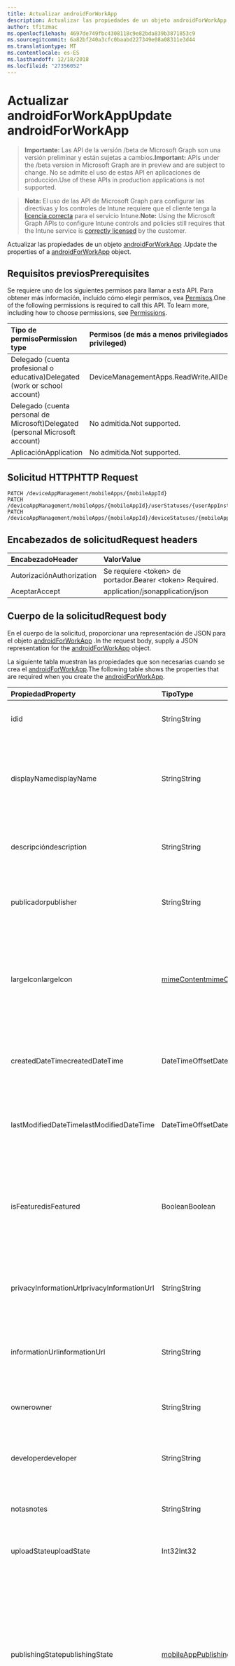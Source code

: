```yaml
---
title: Actualizar androidForWorkApp
description: Actualizar las propiedades de un objeto androidForWorkApp.
author: tfitzmac
ms.openlocfilehash: 4697de749fbc4308118c9e82bda839b3871853c9
ms.sourcegitcommit: 6a82bf240a3cfc0baabd227349e08a08311e3d44
ms.translationtype: MT
ms.contentlocale: es-ES
ms.lasthandoff: 12/18/2018
ms.locfileid: "27356052"
---
```

# <a name="update-androidforworkapp"></a><span data-ttu-id="80070-103">Actualizar androidForWorkApp</span><span class="sxs-lookup"><span data-stu-id="80070-103">Update androidForWorkApp</span></span>

> <span data-ttu-id="80070-104">**Importante:** Las API de la versión /beta de Microsoft Graph son una versión preliminar y están sujetas a cambios.</span><span class="sxs-lookup"><span data-stu-id="80070-104">**Important:** APIs under the /beta version in Microsoft Graph are in preview and are subject to change.</span></span> <span data-ttu-id="80070-105">No se admite el uso de estas API en aplicaciones de producción.</span><span class="sxs-lookup"><span data-stu-id="80070-105">Use of these APIs in production applications is not supported.</span></span>

> <span data-ttu-id="80070-106">**Nota:** El uso de las API de Microsoft Graph para configurar las directivas y los controles de Intune requiere que el cliente tenga la [licencia correcta](https://go.microsoft.com/fwlink/?linkid=839381) para el servicio Intune.</span><span class="sxs-lookup"><span data-stu-id="80070-106">**Note:** Using the Microsoft Graph APIs to configure Intune controls and policies still requires that the Intune service is [correctly licensed](https://go.microsoft.com/fwlink/?linkid=839381) by the customer.</span></span>

<span data-ttu-id="80070-107">Actualizar las propiedades de un objeto [androidForWorkApp](../resources/intune-apps-androidforworkapp.md) .</span><span class="sxs-lookup"><span data-stu-id="80070-107">Update the properties of a [androidForWorkApp](../resources/intune-apps-androidforworkapp.md) object.</span></span>
## <a name="prerequisites"></a><span data-ttu-id="80070-108">Requisitos previos</span><span class="sxs-lookup"><span data-stu-id="80070-108">Prerequisites</span></span>
<span data-ttu-id="80070-p102">Se requiere uno de los siguientes permisos para llamar a esta API. Para obtener más información, incluido cómo elegir permisos, vea [Permisos](/graph/permissions-reference).</span><span class="sxs-lookup"><span data-stu-id="80070-p102">One of the following permissions is required to call this API. To learn more, including how to choose permissions, see [Permissions](/graph/permissions-reference).</span></span>

|<span data-ttu-id="80070-111">Tipo de permiso</span><span class="sxs-lookup"><span data-stu-id="80070-111">Permission type</span></span>|<span data-ttu-id="80070-112">Permisos (de más a menos privilegiados)</span><span class="sxs-lookup"><span data-stu-id="80070-112">Permissions (from most to least privileged)</span></span>|
|:---|:---|
|<span data-ttu-id="80070-113">Delegado (cuenta profesional o educativa)</span><span class="sxs-lookup"><span data-stu-id="80070-113">Delegated (work or school account)</span></span>|<span data-ttu-id="80070-114">DeviceManagementApps.ReadWrite.All</span><span class="sxs-lookup"><span data-stu-id="80070-114">DeviceManagementApps.ReadWrite.All</span></span>|
|<span data-ttu-id="80070-115">Delegado (cuenta personal de Microsoft)</span><span class="sxs-lookup"><span data-stu-id="80070-115">Delegated (personal Microsoft account)</span></span>|<span data-ttu-id="80070-116">No admitida.</span><span class="sxs-lookup"><span data-stu-id="80070-116">Not supported.</span></span>|
|<span data-ttu-id="80070-117">Aplicación</span><span class="sxs-lookup"><span data-stu-id="80070-117">Application</span></span>|<span data-ttu-id="80070-118">No admitida.</span><span class="sxs-lookup"><span data-stu-id="80070-118">Not supported.</span></span>|

## <a name="http-request"></a><span data-ttu-id="80070-119">Solicitud HTTP</span><span class="sxs-lookup"><span data-stu-id="80070-119">HTTP Request</span></span>
<!-- {
  "blockType": "ignored"
}
-->
``` http
PATCH /deviceAppManagement/mobileApps/{mobileAppId}
PATCH /deviceAppManagement/mobileApps/{mobileAppId}/userStatuses/{userAppInstallStatusId}/app
PATCH /deviceAppManagement/mobileApps/{mobileAppId}/deviceStatuses/{mobileAppInstallStatusId}/app
```

## <a name="request-headers"></a><span data-ttu-id="80070-120">Encabezados de solicitud</span><span class="sxs-lookup"><span data-stu-id="80070-120">Request headers</span></span>
|<span data-ttu-id="80070-121">Encabezado</span><span class="sxs-lookup"><span data-stu-id="80070-121">Header</span></span>|<span data-ttu-id="80070-122">Valor</span><span class="sxs-lookup"><span data-stu-id="80070-122">Value</span></span>|
|:---|:---|
|<span data-ttu-id="80070-123">Autorización</span><span class="sxs-lookup"><span data-stu-id="80070-123">Authorization</span></span>|<span data-ttu-id="80070-124">Se requiere &lt;token&gt; de portador.</span><span class="sxs-lookup"><span data-stu-id="80070-124">Bearer &lt;token&gt; Required.</span></span>|
|<span data-ttu-id="80070-125">Aceptar</span><span class="sxs-lookup"><span data-stu-id="80070-125">Accept</span></span>|<span data-ttu-id="80070-126">application/json</span><span class="sxs-lookup"><span data-stu-id="80070-126">application/json</span></span>|

## <a name="request-body"></a><span data-ttu-id="80070-127">Cuerpo de la solicitud</span><span class="sxs-lookup"><span data-stu-id="80070-127">Request body</span></span>
<span data-ttu-id="80070-128">En el cuerpo de la solicitud, proporcionar una representación de JSON para el objeto [androidForWorkApp](../resources/intune-apps-androidforworkapp.md) .</span><span class="sxs-lookup"><span data-stu-id="80070-128">In the request body, supply a JSON representation for the [androidForWorkApp](../resources/intune-apps-androidforworkapp.md) object.</span></span>

<span data-ttu-id="80070-129">La siguiente tabla muestran las propiedades que son necesarias cuando se crea el [androidForWorkApp](../resources/intune-apps-androidforworkapp.md).</span><span class="sxs-lookup"><span data-stu-id="80070-129">The following table shows the properties that are required when you create the [androidForWorkApp](../resources/intune-apps-androidforworkapp.md).</span></span>

|<span data-ttu-id="80070-130">Propiedad</span><span class="sxs-lookup"><span data-stu-id="80070-130">Property</span></span>|<span data-ttu-id="80070-131">Tipo</span><span class="sxs-lookup"><span data-stu-id="80070-131">Type</span></span>|<span data-ttu-id="80070-132">Descripción</span><span class="sxs-lookup"><span data-stu-id="80070-132">Description</span></span>|
|:---|:---|:---|
|<span data-ttu-id="80070-133">id</span><span class="sxs-lookup"><span data-stu-id="80070-133">id</span></span>|<span data-ttu-id="80070-134">String</span><span class="sxs-lookup"><span data-stu-id="80070-134">String</span></span>|<span data-ttu-id="80070-135">Clave de la entidad.</span><span class="sxs-lookup"><span data-stu-id="80070-135">Key of the entity.</span></span> <span data-ttu-id="80070-136">Heredado de [mobileApp](../resources/intune-apps-mobileapp.md).</span><span class="sxs-lookup"><span data-stu-id="80070-136">Inherited from [mobileApp](../resources/intune-apps-mobileapp.md)</span></span>|
|<span data-ttu-id="80070-137">displayName</span><span class="sxs-lookup"><span data-stu-id="80070-137">displayName</span></span>|<span data-ttu-id="80070-138">String</span><span class="sxs-lookup"><span data-stu-id="80070-138">String</span></span>|<span data-ttu-id="80070-139">Título de la aplicación importado o proporcionado por el administrador.</span><span class="sxs-lookup"><span data-stu-id="80070-139">The admin provided or imported title of the app.</span></span> <span data-ttu-id="80070-140">Heredado de [mobileApp](../resources/intune-apps-mobileapp.md).</span><span class="sxs-lookup"><span data-stu-id="80070-140">Inherited from [mobileApp](../resources/intune-apps-mobileapp.md)</span></span>|
|<span data-ttu-id="80070-141">descripción</span><span class="sxs-lookup"><span data-stu-id="80070-141">description</span></span>|<span data-ttu-id="80070-142">String</span><span class="sxs-lookup"><span data-stu-id="80070-142">String</span></span>|<span data-ttu-id="80070-143">Descripción de la aplicación.</span><span class="sxs-lookup"><span data-stu-id="80070-143">The description of the app.</span></span> <span data-ttu-id="80070-144">Heredado de [mobileApp](../resources/intune-apps-mobileapp.md).</span><span class="sxs-lookup"><span data-stu-id="80070-144">Inherited from [mobileApp](../resources/intune-apps-mobileapp.md)</span></span>|
|<span data-ttu-id="80070-145">publicador</span><span class="sxs-lookup"><span data-stu-id="80070-145">publisher</span></span>|<span data-ttu-id="80070-146">String</span><span class="sxs-lookup"><span data-stu-id="80070-146">String</span></span>|<span data-ttu-id="80070-147">Publicador de la aplicación.</span><span class="sxs-lookup"><span data-stu-id="80070-147">The publisher of the app.</span></span> <span data-ttu-id="80070-148">Heredado de [mobileApp](../resources/intune-apps-mobileapp.md).</span><span class="sxs-lookup"><span data-stu-id="80070-148">Inherited from [mobileApp](../resources/intune-apps-mobileapp.md)</span></span>|
|<span data-ttu-id="80070-149">largeIcon</span><span class="sxs-lookup"><span data-stu-id="80070-149">largeIcon</span></span>|[<span data-ttu-id="80070-150">mimeContent</span><span class="sxs-lookup"><span data-stu-id="80070-150">mimeContent</span></span>](../resources/intune-shared-mimecontent.md)|<span data-ttu-id="80070-151">Icono grande que se mostrará en los detalles de la aplicación y se usa para cargar el icono.</span><span class="sxs-lookup"><span data-stu-id="80070-151">The large icon, to be displayed in the app details and used for upload of the icon.</span></span> <span data-ttu-id="80070-152">Heredado de [mobileApp](../resources/intune-apps-mobileapp.md).</span><span class="sxs-lookup"><span data-stu-id="80070-152">Inherited from [mobileApp](../resources/intune-apps-mobileapp.md)</span></span>|
|<span data-ttu-id="80070-153">createdDateTime</span><span class="sxs-lookup"><span data-stu-id="80070-153">createdDateTime</span></span>|<span data-ttu-id="80070-154">DateTimeOffset</span><span class="sxs-lookup"><span data-stu-id="80070-154">DateTimeOffset</span></span>|<span data-ttu-id="80070-155">Fecha y hora de creación de la aplicación.</span><span class="sxs-lookup"><span data-stu-id="80070-155">The date and time the app was created.</span></span> <span data-ttu-id="80070-156">Heredado de [mobileApp](../resources/intune-apps-mobileapp.md).</span><span class="sxs-lookup"><span data-stu-id="80070-156">Inherited from [mobileApp](../resources/intune-apps-mobileapp.md)</span></span>|
|<span data-ttu-id="80070-157">lastModifiedDateTime</span><span class="sxs-lookup"><span data-stu-id="80070-157">lastModifiedDateTime</span></span>|<span data-ttu-id="80070-158">DateTimeOffset</span><span class="sxs-lookup"><span data-stu-id="80070-158">DateTimeOffset</span></span>|<span data-ttu-id="80070-159">Fecha y hora de la última modificación de la aplicación.</span><span class="sxs-lookup"><span data-stu-id="80070-159">The date and time the app was last modified.</span></span> <span data-ttu-id="80070-160">Heredado de [mobileApp](../resources/intune-apps-mobileapp.md).</span><span class="sxs-lookup"><span data-stu-id="80070-160">Inherited from [mobileApp](../resources/intune-apps-mobileapp.md)</span></span>|
|<span data-ttu-id="80070-161">isFeatured</span><span class="sxs-lookup"><span data-stu-id="80070-161">isFeatured</span></span>|<span data-ttu-id="80070-162">Boolean</span><span class="sxs-lookup"><span data-stu-id="80070-162">Boolean</span></span>|<span data-ttu-id="80070-163">Valor que indica si el administrador ha marcado la aplicación como destacada. Heredado de [mobileApp](../resources/intune-apps-mobileapp.md).</span><span class="sxs-lookup"><span data-stu-id="80070-163">The value indicating whether the app is marked as featured by the admin. Inherited from [mobileApp](../resources/intune-apps-mobileapp.md)</span></span>|
|<span data-ttu-id="80070-164">privacyInformationUrl</span><span class="sxs-lookup"><span data-stu-id="80070-164">privacyInformationUrl</span></span>|<span data-ttu-id="80070-165">String</span><span class="sxs-lookup"><span data-stu-id="80070-165">String</span></span>|<span data-ttu-id="80070-166">La dirección URL de la declaración de privacidad.</span><span class="sxs-lookup"><span data-stu-id="80070-166">The privacy statement Url.</span></span> <span data-ttu-id="80070-167">Heredado de [mobileApp](../resources/intune-apps-mobileapp.md).</span><span class="sxs-lookup"><span data-stu-id="80070-167">Inherited from [mobileApp](../resources/intune-apps-mobileapp.md)</span></span>|
|<span data-ttu-id="80070-168">informationUrl</span><span class="sxs-lookup"><span data-stu-id="80070-168">informationUrl</span></span>|<span data-ttu-id="80070-169">String</span><span class="sxs-lookup"><span data-stu-id="80070-169">String</span></span>|<span data-ttu-id="80070-170">La dirección URL para obtener más información.</span><span class="sxs-lookup"><span data-stu-id="80070-170">The more information Url.</span></span> <span data-ttu-id="80070-171">Heredado de [mobileApp](../resources/intune-apps-mobileapp.md).</span><span class="sxs-lookup"><span data-stu-id="80070-171">Inherited from [mobileApp](../resources/intune-apps-mobileapp.md)</span></span>|
|<span data-ttu-id="80070-172">owner</span><span class="sxs-lookup"><span data-stu-id="80070-172">owner</span></span>|<span data-ttu-id="80070-173">String</span><span class="sxs-lookup"><span data-stu-id="80070-173">String</span></span>|<span data-ttu-id="80070-174">Propietario de la aplicación.</span><span class="sxs-lookup"><span data-stu-id="80070-174">The owner of the app.</span></span> <span data-ttu-id="80070-175">Heredado de [mobileApp](../resources/intune-apps-mobileapp.md).</span><span class="sxs-lookup"><span data-stu-id="80070-175">Inherited from [mobileApp](../resources/intune-apps-mobileapp.md)</span></span>|
|<span data-ttu-id="80070-176">developer</span><span class="sxs-lookup"><span data-stu-id="80070-176">developer</span></span>|<span data-ttu-id="80070-177">String</span><span class="sxs-lookup"><span data-stu-id="80070-177">String</span></span>|<span data-ttu-id="80070-178">Desarrollador de la aplicación.</span><span class="sxs-lookup"><span data-stu-id="80070-178">The developer of the app.</span></span> <span data-ttu-id="80070-179">Heredado de [mobileApp](../resources/intune-apps-mobileapp.md).</span><span class="sxs-lookup"><span data-stu-id="80070-179">Inherited from [mobileApp](../resources/intune-apps-mobileapp.md)</span></span>|
|<span data-ttu-id="80070-180">notas</span><span class="sxs-lookup"><span data-stu-id="80070-180">notes</span></span>|<span data-ttu-id="80070-181">String</span><span class="sxs-lookup"><span data-stu-id="80070-181">String</span></span>|<span data-ttu-id="80070-182">Notas de la aplicación.</span><span class="sxs-lookup"><span data-stu-id="80070-182">Notes for the app.</span></span> <span data-ttu-id="80070-183">Heredado de [mobileApp](../resources/intune-apps-mobileapp.md).</span><span class="sxs-lookup"><span data-stu-id="80070-183">Inherited from [mobileApp](../resources/intune-apps-mobileapp.md)</span></span>|
|<span data-ttu-id="80070-184">uploadState</span><span class="sxs-lookup"><span data-stu-id="80070-184">uploadState</span></span>|<span data-ttu-id="80070-185">Int32</span><span class="sxs-lookup"><span data-stu-id="80070-185">Int32</span></span>|<span data-ttu-id="80070-186">El estado de carga.</span><span class="sxs-lookup"><span data-stu-id="80070-186">The upload state.</span></span> <span data-ttu-id="80070-187">Heredado de [mobileApp](../resources/intune-apps-mobileapp.md).</span><span class="sxs-lookup"><span data-stu-id="80070-187">Inherited from [mobileApp](../resources/intune-apps-mobileapp.md)</span></span>|
|<span data-ttu-id="80070-188">publishingState</span><span class="sxs-lookup"><span data-stu-id="80070-188">publishingState</span></span>|[<span data-ttu-id="80070-189">mobileAppPublishingState</span><span class="sxs-lookup"><span data-stu-id="80070-189">mobileAppPublishingState</span></span>](../resources/intune-apps-mobileapppublishingstate.md)|<span data-ttu-id="80070-190">Estado de publicación de la aplicación.</span><span class="sxs-lookup"><span data-stu-id="80070-190">The publishing state for the app.</span></span> <span data-ttu-id="80070-191">La aplicación no puede asignarse a menos que se publique.</span><span class="sxs-lookup"><span data-stu-id="80070-191">The app cannot be assigned unless the app is published.</span></span> <span data-ttu-id="80070-192">Se hereda de [mobileApp](../resources/intune-apps-mobileapp.md).</span><span class="sxs-lookup"><span data-stu-id="80070-192">Inherited from [mobileApp](../resources/intune-apps-mobileapp.md).</span></span> <span data-ttu-id="80070-193">Los valores posibles son: `notPublished`, `processing` y `published`.</span><span class="sxs-lookup"><span data-stu-id="80070-193">Possible values are: `notPublished`, `processing`, `published`.</span></span>|
|<span data-ttu-id="80070-194">packageId</span><span class="sxs-lookup"><span data-stu-id="80070-194">packageId</span></span>|<span data-ttu-id="80070-195">String</span><span class="sxs-lookup"><span data-stu-id="80070-195">String</span></span>|<span data-ttu-id="80070-196">El identificador del paquete.</span><span class="sxs-lookup"><span data-stu-id="80070-196">The package identifier.</span></span>|
|<span data-ttu-id="80070-197">appIdentifier</span><span class="sxs-lookup"><span data-stu-id="80070-197">appIdentifier</span></span>|<span data-ttu-id="80070-198">String</span><span class="sxs-lookup"><span data-stu-id="80070-198">String</span></span>|<span data-ttu-id="80070-199">Nombre de la identidad.</span><span class="sxs-lookup"><span data-stu-id="80070-199">The Identity Name.</span></span>|
|<span data-ttu-id="80070-200">usedLicenseCount</span><span class="sxs-lookup"><span data-stu-id="80070-200">usedLicenseCount</span></span>|<span data-ttu-id="80070-201">Int32</span><span class="sxs-lookup"><span data-stu-id="80070-201">Int32</span></span>|<span data-ttu-id="80070-202">Número de licencias VPP en uso.</span><span class="sxs-lookup"><span data-stu-id="80070-202">The number of VPP licenses in use.</span></span>|
|<span data-ttu-id="80070-203">totalLicenseCount</span><span class="sxs-lookup"><span data-stu-id="80070-203">totalLicenseCount</span></span>|<span data-ttu-id="80070-204">Int32</span><span class="sxs-lookup"><span data-stu-id="80070-204">Int32</span></span>|<span data-ttu-id="80070-205">Número total de licencias VPP.</span><span class="sxs-lookup"><span data-stu-id="80070-205">The total number of VPP licenses.</span></span>|
|<span data-ttu-id="80070-206">appStoreUrl</span><span class="sxs-lookup"><span data-stu-id="80070-206">appStoreUrl</span></span>|<span data-ttu-id="80070-207">String</span><span class="sxs-lookup"><span data-stu-id="80070-207">String</span></span>|<span data-ttu-id="80070-208">Reproducir para la dirección URL de la aplicación de almacenamiento de trabajo.</span><span class="sxs-lookup"><span data-stu-id="80070-208">The Play for Work Store app URL.</span></span>|



## <a name="response"></a><span data-ttu-id="80070-209">Respuesta</span><span class="sxs-lookup"><span data-stu-id="80070-209">Response</span></span>
<span data-ttu-id="80070-210">Si tiene éxito, este método devuelve una `200 OK` código de respuesta y un objeto actualizado [androidForWorkApp](../resources/intune-apps-androidforworkapp.md) en el cuerpo de la respuesta.</span><span class="sxs-lookup"><span data-stu-id="80070-210">If successful, this method returns a `200 OK` response code and an updated [androidForWorkApp](../resources/intune-apps-androidforworkapp.md) object in the response body.</span></span>

## <a name="example"></a><span data-ttu-id="80070-211">Ejemplo</span><span class="sxs-lookup"><span data-stu-id="80070-211">Example</span></span>
### <a name="request"></a><span data-ttu-id="80070-212">Solicitud</span><span class="sxs-lookup"><span data-stu-id="80070-212">Request</span></span>
<span data-ttu-id="80070-213">Aquí tiene un ejemplo de la solicitud.</span><span class="sxs-lookup"><span data-stu-id="80070-213">Here is an example of the request.</span></span>
``` http
PATCH https://graph.microsoft.com/beta/deviceAppManagement/mobileApps/{mobileAppId}
Content-type: application/json
Content-length: 799

{
  "displayName": "Display Name value",
  "description": "Description value",
  "publisher": "Publisher value",
  "largeIcon": {
    "@odata.type": "microsoft.graph.mimeContent",
    "type": "Type value",
    "value": "dmFsdWU="
  },
  "lastModifiedDateTime": "2017-01-01T00:00:35.1329464-08:00",
  "isFeatured": true,
  "privacyInformationUrl": "https://example.com/privacyInformationUrl/",
  "informationUrl": "https://example.com/informationUrl/",
  "owner": "Owner value",
  "developer": "Developer value",
  "notes": "Notes value",
  "uploadState": 11,
  "publishingState": "processing",
  "packageId": "Package Id value",
  "appIdentifier": "App Identifier value",
  "usedLicenseCount": 0,
  "totalLicenseCount": 1,
  "appStoreUrl": "https://example.com/appStoreUrl/"
}
```

### <a name="response"></a><span data-ttu-id="80070-214">Respuesta</span><span class="sxs-lookup"><span data-stu-id="80070-214">Response</span></span>
<span data-ttu-id="80070-p117">Aquí tiene un ejemplo de la respuesta. Nota: Puede que el objeto de respuesta que aparece aquí se trunque para abreviar. Todas las propiedades se devolverán de una llamada real.</span><span class="sxs-lookup"><span data-stu-id="80070-p117">Here is an example of the response. Note: The response object shown here may be truncated for brevity. All of the properties will be returned from an actual call.</span></span>
``` http
HTTP/1.1 200 OK
Content-Type: application/json
Content-Length: 963

{
  "@odata.type": "#microsoft.graph.androidForWorkApp",
  "id": "c5010785-0785-c501-8507-01c5850701c5",
  "displayName": "Display Name value",
  "description": "Description value",
  "publisher": "Publisher value",
  "largeIcon": {
    "@odata.type": "microsoft.graph.mimeContent",
    "type": "Type value",
    "value": "dmFsdWU="
  },
  "createdDateTime": "2017-01-01T00:02:43.5775965-08:00",
  "lastModifiedDateTime": "2017-01-01T00:00:35.1329464-08:00",
  "isFeatured": true,
  "privacyInformationUrl": "https://example.com/privacyInformationUrl/",
  "informationUrl": "https://example.com/informationUrl/",
  "owner": "Owner value",
  "developer": "Developer value",
  "notes": "Notes value",
  "uploadState": 11,
  "publishingState": "processing",
  "packageId": "Package Id value",
  "appIdentifier": "App Identifier value",
  "usedLicenseCount": 0,
  "totalLicenseCount": 1,
  "appStoreUrl": "https://example.com/appStoreUrl/"
}
```





